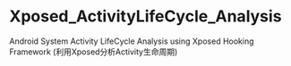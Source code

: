 # Xposed_ActivityLifeCycle_Analysis
Android System Activity LifeCycle Analysis using Xposed Hooking Framework (利用Xposed分析Activity生命周期)
